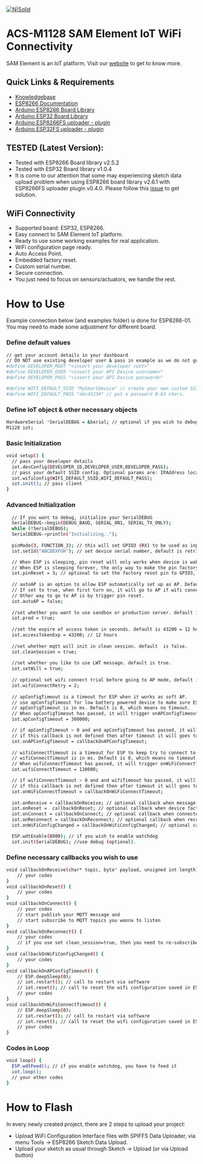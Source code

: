 [![N|Solid](https://www.samelement.com/img/logo/logo-final-100x100.png)](https://www.samelement.com/img/logo/logo-final-100x100.png)
# ACS-M1128 SAM Element IoT WiFi Connectivity

SAM Element is an IoT platform. Visit our [website](https://www.samelement.com) to get to know more.

## Quick Links & Requirements
  - [Knowledgebase](https://ask.samelement.com)
  - [ESP8266 Documentation](https://arduino-esp8266.readthedocs.io/en/latest/index.html)
  - [Arduino ESP8266 Board Library](https://github.com/esp8266/Arduino)
  - [Arduino ESP32 Board Library](https://github.com/espressif/arduino-esp32)
  - [Arduino ESP8266FS uploader - plugin](https://github.com/esp8266/arduino-esp8266fs-plugin)
  - [Arduino ESP32FS uploader - plugin](https://github.com/me-no-dev/arduino-esp32fs-plugin)

## TESTED (Latest Version):
  - Tested with ESP8266 Board library v2.5.2
  - Tested with ESP32 Board library v1.0.4
  - It is come to our attention that some may experiencing sketch data upload problem when using ESP8266 board library v2.6.1 with ESP8266FS uploader plugin v0.4.0. Please follow this [issue](https://github.com/samelement/ACS-M1128/issues/1) to get solution.

## WiFi Connectivity
  - Supported board: ESP32, ESP8266.  
  - Easy connect to SAM Element IoT platform.
  - Ready to use some working examples for real application.
  - WiFi configuration page ready.
  - Auto Access Point.
  - Embedded factory reset.
  - Custom serial number.
  - Secure connection.
  - You just need to focus on sensors/actuators, we handle the rest.

# How to Use

Example connection below (and examples folder) is done for ESP8266-01. You may need to made some adjustment for different board.
### Define default values
```sh
// get your account details in your dashboard
// DO NOT use existing developer user & pass in example as we do not guarantee it will work and for how long.
#define DEVELOPER_ROOT "<insert your developer root>" 
#define DEVELOPER_USER "<insert your API Device username>"
#define DEVELOPER_PASS "<insert your API Device password>"

#define WIFI_DEFAULT_SSID "MySmartDevice" // create your own custom SSID
#define WIFI_DEFAULT_PASS "abcd1234" // put a password 8-63 chars.
```

### Define IoT object & other necessary objects
```sh
HardwareSerial *SerialDEBUG = &Serial; // optional if you wish to debug
M1128 iot;
```

### Basic Initialization
```sh
void setup() {  
  // pass your developer details
  iot.devConfig(DEVELOPER_ID,DEVELOPER_USER,DEVELOPER_PASS);
  // pass your default SSID config. Optional params are: IPAddress localip, IPAddress gateway, IPAddress subnet
  iot.wifiConfig(WIFI_DEFAULT_SSID,WIFI_DEFAULT_PASS); 
  iot.init(); // pass client
}
```

### Advanced Initialization
```sh
  // If you want to debug, initialize your SerialDEBUG
  SerialDEBUG->begin(DEBUG_BAUD, SERIAL_8N1, SERIAL_TX_ONLY);
  while (!SerialDEBUG);
  SerialDEBUG->println("Initializing..");
  
  pinMode(3, FUNCTION_3); // this will set GPIO3 (RX) to be used as input
  iot.setId("ABCDEXFGH"); // set device serial number, default is retrieved from ESP.getChipId()

  // When ESP is sleeping, pin reset will only works when device is waking up.
  // When ESP is sleeping forever, the only way to make the pin factory reset to work is by trigger it while you turn it on. 
  iot.pinReset = 3; // optional to set the factory reset pin to GPIO3, default is GPIO3
  
  // autoAP is an option to allow ESP automatically set up as AP. Default value is false
  // If set to true, when first turn on, it will go to AP if wifi connect failed.
  // Other way to go to AP is by trigger pin reset.
  iot.autoAP = false;
  
  //set whether you want to use sandbox or production server. default is sandbox (prod=false).
  iot.prod = true;
  
  //set the expire of access token in seconds. default is 43200 = 12 hours. max is 49 days.
  iot.accessTokenExp = 43200; // 12 hours
  
  //set whether mqtt will init in clean session. default  is false.
  iot.cleanSession = true;
  
  //set whether you like to use LWT message. default is true.
  iot.setWill = true;
  
  // optional set wifi connect trial before going to AP mode, default is 1  
  iot.wifiConnectRetry = 2; 
  
  // apConfigTimeout is a timeout for ESP when it works as soft AP.
  // use apConfigTimeout for low battery powered device to make sure ESP not work as AP too long. 
  // apConfigTimeout is in ms. Default is 0, which means no timeout.
  // When apConfigTimeout has passed, it will trigger onAPConfigTimeout.
  iot.apConfigTimeout = 300000;

  // if apConfigTimeout > 0 and and apConfigTimeout has passed, it will trigger a callback you can define here.
  // if this callback is not defined then after timeout it will goes to deep sleep.
  iot.onAPConfigTimeout = callbackOnAPConfigTimeout; 
  
  // wifiConnectTimeout is a timeout for ESP to keep try to connect to a WiFi AP.
  // wifiConnectTimeout is in ms. Default is 0, which means no timeout.
  // When wifiConnectTimeout has passed, it will trigger onWiFiConnectTimeout.
  iot.wifiConnectTimeout = 120000;

  // if wifiConnectTimeout > 0 and and wifiTimeout has passed, it will trigger a callback you can define here.
  // if this callback is not defined then after timeout it will goes to deep sleep.
  iot.onWiFiConnectTimeout = callbackOnWiFiConnectTimeout; 
  
  iot.onReceive = callbackOnReceive; // optional callback when message received
  iot.onReset =  callbackOnReset; // optional callback when device factory reset pressed
  iot.onConnect = callbackOnConnect; // optional callback when connected to server
  iot.onReconnect = callbackOnReconnect; // optional callback when reconnected to server
  iot.onWiFiConfigChanged = callbackOnWiFiConfigChanged; // optional callback when wifi config changed

  ESP.wdtEnable(8000); // if you wish to enable watchdog
  iot.init(SerialDEBUG); //use debug (optional).
```

### Define necessary callbacks you wish to use
```sh
void callbackOnReceive(char* topic, byte* payload, unsigned int length) {
    // your codes
}
void callbackOnReset() {
    // your codes
}
void callbackOnConnect() {
    // your codes
    // start publish your MQTT message and
    // start subscribe to MQTT topics you wanna to listen
}
void callbackOnReconnect() {
    // your codes
    // if you use set clean_session=true, then you need to re-subscribe here
}
void callbackOnWiFiConfigChanged() {
    // your codes
}
void callbackOnAPConfigTimeout() {
    // ESP.deepSleep(0);
    // iot.restart(); // call to restart via software
    // iot.reset(); // call to reset the wifi configuration saved in ESP, this will trigger onReset()
    // your codes
}
void callbackOnWiFiConnectTimeout() {
    // ESP.deepSleep(0);
    // iot.restart(); // call to restart via software
    // iot.reset(); // call to reset the wifi configuration saved in ESP, this will trigger onReset()
    // your codes
}
```

### Codes in Loop
```sh
void loop() {
  ESP.wdtFeed(); // if you enable watchdog, you have to feed it
  iot.loop();
  // your other codes
}
```

# How to Flash

In every newly created project, there are 2 steps to upload your project:
* Upload WiFi Configuration Interface files with SPIFFS Data Uploader, via menu Tools -> ESP8266 Sketch Data Upload.
* Upload your sketch as usual through Sketch -> Upload (or via Upload button)

